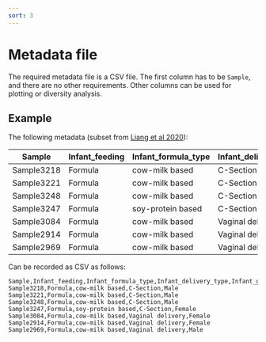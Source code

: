 ```yaml
---
sort: 3
---
```


# Metadata file

The required metadata file is a CSV file. The first column has to be `Sample`, and there
are no other requirements. Other columns can be used for plotting or diversity analysis.

## Example

The following metadata (subset from [Liang et al 2020](https://www.nature.com/articles/s41586-020-2192-1)):

Sample     | Infant_feeding | Infant_formula_type | Infant_delivery_type  | Infant_gender 
-----------|----------------|---------------------|----------------|---------------
Sample3218 | Formula        | cow-milk based      | C-Section      | Male          
Sample3221 | Formula        | cow-milk based      | C-Section      | Male          
Sample3248 | Formula        | cow-milk based      | C-Section      | Male          
Sample3247 | Formula        | soy-protein based   | C-Section      | Female        
Sample3084 | Formula        | cow-milk based      | Vaginal delivery | Female        
Sample2914 | Formula        | cow-milk based      | Vaginal delivery | Female        
Sample2969 | Formula        | cow-milk based      | Vaginal delivery | Male          

Can be recorded as CSV as follows:

```text
Sample,Infant_feeding,Infant_formula_type,Infant_delivery_type,Infant_gender
Sample3218,Formula,cow-milk based,C-Section,Male
Sample3221,Formula,cow-milk based,C-Section,Male
Sample3248,Formula,cow-milk based,C-Section,Male
Sample3247,Formula,soy-protein based,C-Section,Female
Sample3084,Formula,cow-milk based,Vaginal delivery,Female
Sample2914,Formula,cow-milk based,Vaginal delivery,Female
Sample2969,Formula,cow-milk based,Vaginal delivery,Male
```